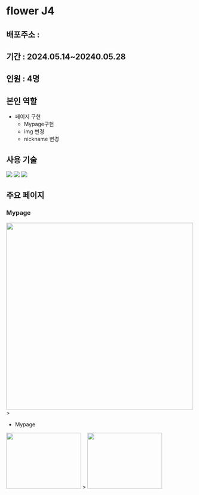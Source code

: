 # flower J4


## 배포주소 : 
## 기간 : 2024.05.14~20240.05.28
## 인원 : 4명 
## 본인 역할
- 페이지 구현
    - Mypage구현
    - img 변경
    - nickname 변경


## 사용 기술
<img src="https://img.shields.io/badge/javascript-F7DF1E?style=for-the-badge&logo=javascript&logoColor=white"> <img src="https://img.shields.io/badge/css3-1572B6?style=for-the-badge&logo=ss3&logoColor=white"> <img src="https://img.shields.io/badge/html5-E34F26?style=for-the-badge&logo=html5&logoColor=white">

## 주요 페이지
### Mypage

<img src="https://github.com/user-attachments/assets/3dcfaecf-0d64-4d42-b5ca-408bd7b34090" width=500px; height=500px;>
>

- Mypage

<img src="https://github.com/user-attachments/assets/1d1c18a6-890c-443c-9a27-b1d539343687" width=200px; height=150px;>
>



<img src="https://github.com/user-attachments/assets/e352d227-1b9c-4e83-8371-d408d43b0a9a" width=200px; height=150px;>









